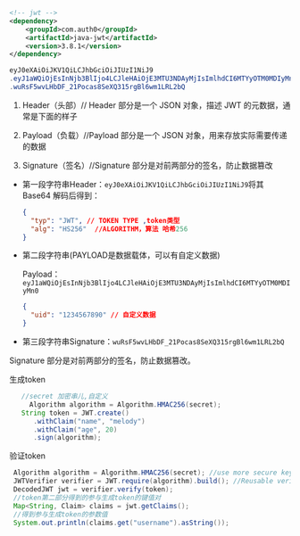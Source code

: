 ```xml
<!-- jwt -->
<dependency>
    <groupId>com.auth0</groupId>
    <artifactId>java-jwt</artifactId>
    <version>3.8.1</version>
</dependency>
```



```java
eyJ0eXAiOiJKV1QiLCJhbGciOiJIUzI1NiJ9
.eyJ1aWQiOjEsInNjb3BlIjo4LCJleHAiOjE3MTU3NDAyMjIsImlhdCI6MTYyOTM0MDIyMn0
.wuRsF5wvLHbDF_21Pocas8SeXQ315rgBl6wm1LRL2bQ
```



1. Header（头部）// Header 部分是一个 JSON 对象，描述 JWT 的元数据，通常是下面的样子

2. Payload（负载）//Payload 部分是一个 JSON 对象，用来存放实际需要传递的数据

3. Signature（签名）//Signature 部分是对前两部分的签名，防止数据篡改

   

- 第一段字符串Header：`eyJ0eXAiOiJKV1QiLCJhbGciOiJIUzI1NiJ9`将其 Base64 解码后得到：

  

  ```json
  {
  	"typ": "JWT", // TOKEN TYPE ,token类型
  	"alg": "HS256"  //ALGORITHM，算法 哈希256
  }
  ```

- 第二段字符串(PAYLOAD是数据载体，可以有自定义数据)

  Payload：`eyJ1aWQiOjEsInNjb3BlIjo4LCJleHAiOjE3MTU3NDAyMjIsImlhdCI6MTYyOTM0MDIyMn0`

  ```json
  {
    "uid": "1234567890" // 自定义数据
  }
  ```

  

- 第三段字符串Signature：`wuRsF5wvLHbDF_21Pocas8SeXQ315rgBl6wm1LRL2bQ`

Signature 部分是对前两部分的签名，防止数据篡改。



生成token

```java
   //secret 加密串儿,自定义
	 Algorithm algorithm = Algorithm.HMAC256(secret);
   String token = JWT.create()
      .withClaim("name", "melody")
      .withClaim("age", 20)
      .sign(algorithm);
```

验证token

```java
 Algorithm algorithm = Algorithm.HMAC256(secret); //use more secure key
 JWTVerifier verifier = JWT.require(algorithm).build(); //Reusable verifier instance
 DecodedJWT jwt = verifier.verify(token);
 //token第二部分得到的参与生成token的键值对
 Map<String, Claim> claims = jwt.getClaims();
 //得到参与生成token的参数值
 System.out.println(claims.get("username").asString());
```

